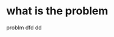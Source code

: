 # what is the problem
problm dfd dd 
<!--stackedit_data:
eyJoaXN0b3J5IjpbMTQzODQzMDExNyw5NDMwODAyNzNdfQ==
-->